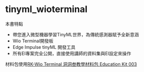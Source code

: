 # tinyml_wioterminal
本書特點
* 帶您進入微型機器學習TinyML世界，為傳統感測器賦予全新意涵
* Wio Terminal開發板
* Edge Impulse tinyML 開發工具
* 所有EI專案完全公開，直接使用講師的資料集與EI設定來操作

材料包使用[RK-Wio Terminal 洞洞叁教學材料包 Education Kit 003](https://robotkingdom.com.tw/product/wio-terminal-education-kit-003/)
